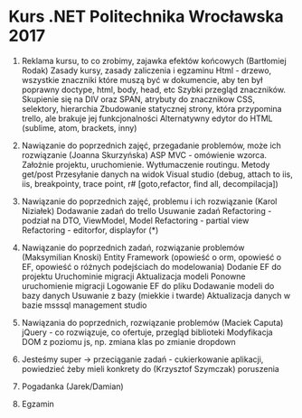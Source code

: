 # Kurs .NET Politechnika Wrocławska 2017
1. Reklama kursu, to co zrobimy, zajawka efektów końcowych (Bartłomiej Rodak) 
Zasady kursy, zasady zaliczenia i egzaminu
Html - drzewo, wszystkie znaczniki które muszą być w dokumencie, aby ten był poprawny doctype, html, body, head, etc
Szybki przegląd znaczników. Skupienie się na DIV oraz SPAN, atrybuty do znacznikow
CSS, selektory, hierarchia
Zbudowanie statycznej strony, która przypomina trello, ale brakuje jej funkcjonalności
Alternatywny edytor do HTML (sublime, atom, brackets, inny)

2. Nawiązanie do poprzednich zajęć, przegadanie problemów, może ich rozwiązanie (Joanna Skurzyńska)
ASP MVC - omówienie wzorca. 
Założnie projektu, uruchomienie. 
Wytłumaczenie routingu. 
Metody get/post
Przesyłanie danych na widok
Visual studio (debug, attach to iis, iis, breakpointy, trace point, r# [goto,refactor, find all, decompilacja])

3. Nawiązanie do poprzednich zajęć, problemu i ich rozwiązanie (Karol Niziałek)
Dodawanie zadań do trello
Usuwanie zadań
Refactoring - podział na DTO, ViewModel, Model
Refactoring - partial view
Refactoring - editorfor, displayfor (*)

4. Nawiązanie do poprzednich zadań, rozwiązanie problemów (Maksymilian Knoski)
Entity Framework (opowieść o orm, opowieść o EF, opowieść o różnych podejściach do modelowania)
Dodanie EF do projektu
Uruchominie migracji
Aktualizacja modeli
Ponowne uruchomienie migracji
Logowanie EF do pliku
Dodawanie modeli do bazy danych
Usuwanie z bazy (miekkie i twarde)
Aktualizacja danych w bazie
msssql management studio

5. Nawiązania do poprzednich, rozwiązanie problemów (Maciek Caputa)
jQuery - co rozwiązuje, co ofertuje, przegląd biblioteki
Modyfikacja DOM z poziomu js, np. zmiana klas po zmianie dropdown

6. Jesteśmy super -> przeciąganie zadań - cukierkowanie aplikacji, powiedzieć żeby mieli konkrety do  (Krzysztof Szymczak) poruszenia

7. Pogadanka (Jarek/Damian) 

8. Egzamin
